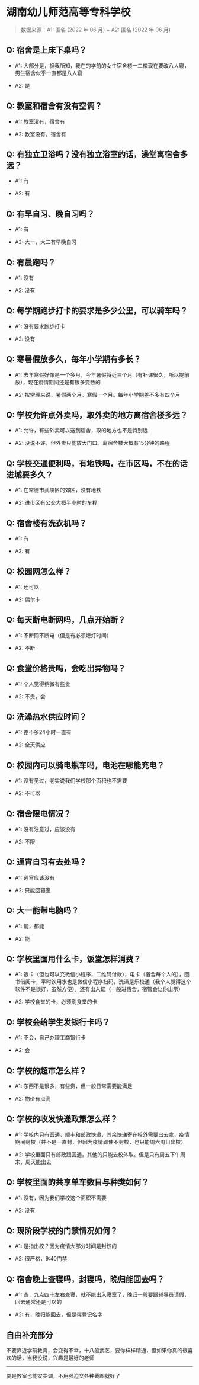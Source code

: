 # 湖南幼儿师范高等专科学校

> 数据来源：A1: 匿名 (2022 年 06 月) + A2: 匿名 (2022 年 06 月)

## Q: 宿舍是上床下桌吗？

- A1: 大部分是，据我所知，我在的学前的女生宿舍楼一二楼现在要改八人寝，男生宿舍似乎一直都是八人寝

- A2: 是

## Q: 教室和宿舍有没有空调？

- A1: 教室没有，宿舍有

- A2: 教室没有，宿舍有

## Q: 有独立卫浴吗？没有独立浴室的话，澡堂离宿舍多远？

- A1: 有

- A2: 有

## Q: 有早自习、晚自习吗？

- A1: 有

- A2: 大一，大二有早晚自习

## Q: 有晨跑吗？

- A1: 没有

- A2: 没有

## Q: 每学期跑步打卡的要求是多少公里，可以骑车吗？

- A1: 没有要求跑步打卡

- A2: 没有

## Q: 寒暑假放多久，每年小学期有多长？

- A1: 去年寒假好像是一个多月，今年暑假将近三个月（有补课很久，所以提前放），现在疫情期间还是有很多变数的

- A2: 按常理来说，暑假两个月，寒假一个月。每年小学期差不多有四个月

## Q: 学校允许点外卖吗，取外卖的地方离宿舍楼多远？

- A1: 允许，有些外卖可以送到宿舍，取的地方也不是特别远

- A2: 没说不许，但外卖只能放大门口。离宿舍楼大概有15分钟的路程

## Q: 学校交通便利吗，有地铁吗，在市区吗，不在的话进城要多久？

- A1: 在常德市武陵区的郊区，没有地铁

- A2: 进市区有公交大概半小时的车程

## Q: 宿舍楼有洗衣机吗？

- A1: 有

- A2: 有

## Q: 校园网怎么样？

- A1: 还可以

- A2: 偶尔卡

## Q: 每天断电断网吗，几点开始断？

- A1: 不断网不断电（但是有必须熄灯时间）

- A2: 不断

## Q: 食堂价格贵吗，会吃出异物吗？

- A1: 个人觉得稍微有些贵

- A2: 不贵，会

## Q: 洗澡热水供应时间？

- A1: 差不多24小时一直有

- A2: 全天供应

## Q: 校园内可以骑电瓶车吗，电池在哪能充电？

- A1: 没有见过，老实说我们学校那个面积也不需要

- A2: 不可以

## Q: 宿舍限电情况？

- A1: 没有注意过，应该没有

- A2: 不限

## Q: 通宵自习有去处吗？

- A1: 通宵应该没有

- A2: 只能回寝室

## Q: 大一能带电脑吗？

- A1: 能，都能

- A2: 能

## Q: 学校里面用什么卡，饭堂怎样消费？

- A1: 饭卡（但也可以充微信小程序，二维码付款），电卡（宿舍每个人的），图书借阅卡，平时饮用水也是微信小程序扫码，洗澡是乐校通（我个人觉得这个软件不是很好，虽然方便），还有出入证（一般进宿舍，宿管会让你出示）

- A2: 学校食堂的卡，必须刷食堂的卡

## Q: 学校会给学生发银行卡吗？

- A1: 不会，自己办理工商银行卡

- A2: 会

## Q: 学校的超市怎么样？

- A1: 东西不是很多，有些贵，但一般日常需要能满足

- A2: 物价有点高

## Q: 学校的收发快递政策怎么样？

- A1: 学校内只有圆通，顺丰和邮政快递，其余快递寄在校外需要出去拿，疫情期间封校（并不是一直封，但因为疫情即使不封校，也只能周六周日出校）

- A2: 学校里面只有邮政跟圆通，其他的只能去校外取。但是只有周五下午周末，周天能出去

## Q: 学校里面的共享单车数目与种类如何？

- A1: 没有，因为我们学校这个面积不需要

- A2: 没有

## Q: 现阶段学校的门禁情况如何？

- A1: 是指出校？因为疫情大部分时间是封校的

- A2: 很严格，9:40门禁

## Q: 宿舍晚上查寝吗，封寝吗，晚归能回去吗？

- A1: 查，九点四十左右查寝，就不能出入寝室了，晚归一般要跟辅导员请假，回去通常还是可以的

- A2: 有，晚归能回去，但是得登记名字

## 自由补充部分

不要靠近学前教育，会变得不幸，十八般武艺，要你样样精通，但如果你真的很喜欢的话，当我没说，兴趣是最好的老师

***

要是教室也能安空调，不用强迫交各种截图就好了